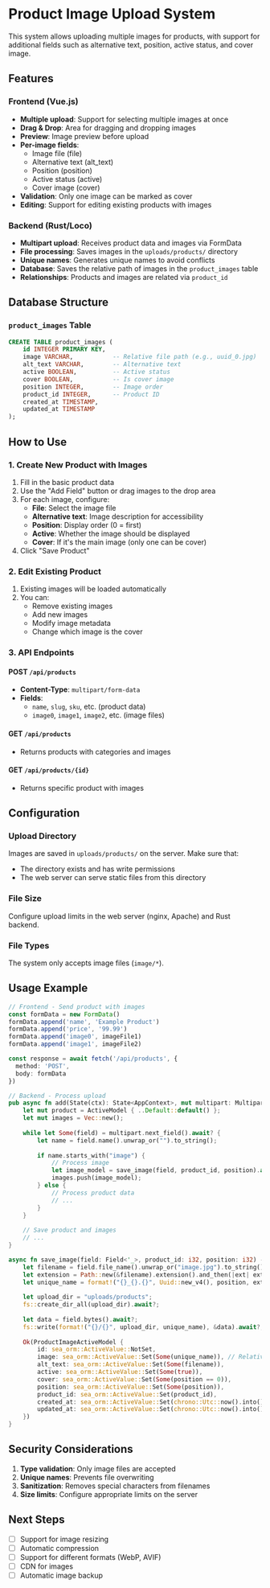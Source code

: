 # Product Image Upload System

This system allows uploading multiple images for products, with support for additional fields such as alternative text, position, active status, and cover image.

## Features

### Frontend (Vue.js)
- **Multiple upload**: Support for selecting multiple images at once
- **Drag & Drop**: Area for dragging and dropping images
- **Preview**: Image preview before upload
- **Per-image fields**:
  - Image file (file)
  - Alternative text (alt_text)
  - Position (position)
  - Active status (active)
  - Cover image (cover)
- **Validation**: Only one image can be marked as cover
- **Editing**: Support for editing existing products with images

### Backend (Rust/Loco)
- **Multipart upload**: Receives product data and images via FormData
- **File processing**: Saves images in the `uploads/products/` directory
- **Unique names**: Generates unique names to avoid conflicts
- **Database**: Saves the relative path of images in the `product_images` table
- **Relationships**: Products and images are related via `product_id`

## Database Structure

### `product_images` Table
```sql
CREATE TABLE product_images (
    id INTEGER PRIMARY KEY,
    image VARCHAR,           -- Relative file path (e.g., uuid_0.jpg)
    alt_text VARCHAR,        -- Alternative text
    active BOOLEAN,          -- Active status
    cover BOOLEAN,           -- Is cover image
    position INTEGER,        -- Image order
    product_id INTEGER,      -- Product ID
    created_at TIMESTAMP,
    updated_at TIMESTAMP
);
```

## How to Use

### 1. Create New Product with Images
1. Fill in the basic product data
2. Use the "Add Field" button or drag images to the drop area
3. For each image, configure:
   - **File**: Select the image file
   - **Alternative text**: Image description for accessibility
   - **Position**: Display order (0 = first)
   - **Active**: Whether the image should be displayed
   - **Cover**: If it's the main image (only one can be cover)
4. Click "Save Product"

### 2. Edit Existing Product
1. Existing images will be loaded automatically
2. You can:
   - Remove existing images
   - Add new images
   - Modify image metadata
   - Change which image is the cover

### 3. API Endpoints

#### POST `/api/products`
- **Content-Type**: `multipart/form-data`
- **Fields**:
  - `name`, `slug`, `sku`, etc. (product data)
  - `image0`, `image1`, `image2`, etc. (image files)

#### GET `/api/products`
- Returns products with categories and images

#### GET `/api/products/{id}`
- Returns specific product with images

## Configuration

### Upload Directory
Images are saved in `uploads/products/` on the server. Make sure that:
- The directory exists and has write permissions
- The web server can serve static files from this directory

### File Size
Configure upload limits in the web server (nginx, Apache) and Rust backend.

### File Types
The system only accepts image files (`image/*`).

## Usage Example

```typescript
// Frontend - Send product with images
const formData = new FormData()
formData.append('name', 'Example Product')
formData.append('price', '99.99')
formData.append('image0', imageFile1)
formData.append('image1', imageFile2)

const response = await fetch('/api/products', {
  method: 'POST',
  body: formData
})
```

```rust
// Backend - Process upload
pub async fn add(State(ctx): State<AppContext>, mut multipart: Multipart) -> Result<Response> {
    let mut product = ActiveModel { ..Default::default() };
    let mut images = Vec::new();
    
    while let Some(field) = multipart.next_field().await? {
        let name = field.name().unwrap_or("").to_string();
        
        if name.starts_with("image") {
            // Process image
            let image_model = save_image(field, product_id, position).await?;
            images.push(image_model);
        } else {
            // Process product data
            // ...
        }
    }
    
    // Save product and images
    // ...
}

async fn save_image(field: Field<'_>, product_id: i32, position: i32) -> Result<ProductImageActiveModel> {
    let filename = field.file_name().unwrap_or("image.jpg").to_string();
    let extension = Path::new(&filename).extension().and_then(|ext| ext.to_str()).unwrap_or("jpg");
    let unique_name = format!("{}_{}.{}", Uuid::new_v4(), position, extension);
    
    let upload_dir = "uploads/products";
    fs::create_dir_all(upload_dir).await?;
    
    let data = field.bytes().await?;
    fs::write(format!("{}/{}", upload_dir, unique_name), &data).await?;
    
    Ok(ProductImageActiveModel {
        id: sea_orm::ActiveValue::NotSet,
        image: sea_orm::ActiveValue::Set(Some(unique_name)), // Relative path saved in database
        alt_text: sea_orm::ActiveValue::Set(Some(filename)),
        active: sea_orm::ActiveValue::Set(Some(true)),
        cover: sea_orm::ActiveValue::Set(Some(position == 0)),
        position: sea_orm::ActiveValue::Set(Some(position)),
        product_id: sea_orm::ActiveValue::Set(product_id),
        created_at: sea_orm::ActiveValue::Set(chrono::Utc::now().into()),
        updated_at: sea_orm::ActiveValue::Set(chrono::Utc::now().into()),
    })
}
```

## Security Considerations

1. **Type validation**: Only image files are accepted
2. **Unique names**: Prevents file overwriting
3. **Sanitization**: Removes special characters from filenames
4. **Size limits**: Configure appropriate limits on the server

## Next Steps

- [ ] Support for image resizing
- [ ] Automatic compression
- [ ] Support for different formats (WebP, AVIF)
- [ ] CDN for images
- [ ] Automatic image backup 